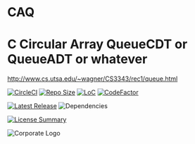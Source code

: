 # CAQ
C Circular Array QueueCDT or QueueADT or whatever
==========
<http://www.cs.utsa.edu/~wagner/CS3343/rec1/queue.html>

[![CircleCI](https://img.shields.io/circleci/build/github/InnovAnon-Inc/CAQ?color=%23FF1100&logo=InnovAnon%2C%20Inc.&logoColor=%23FF1133&style=plastic)](https://circleci.com/gh/InnovAnon-Inc/CAQ)
[![Repo Size](https://img.shields.io/github/repo-size/InnovAnon-Inc/CAQ?color=%23FF1100&logo=InnovAnon%2C%20Inc.&logoColor=%23FF1133&style=plastic)](https://github.com/InnovAnon-Inc/CAQ)
[![LoC](https://tokei.rs/b1/github/InnovAnon-Inc/CAQ?category=code)](https://github.com/InnovAnon-Inc/CAQ)
[![CodeFactor](https://www.codefactor.io/repository/github/InnovAnon-Inc/CAQ/badge)](https://www.codefactor.io/repository/github/InnovAnon-Inc/CAQ)

[![Latest Release](https://img.shields.io/github/commits-since/InnovAnon-Inc/CAQ/latest?color=%23FF1100&include_prereleases&logo=InnovAnon%2C%20Inc.&logoColor=%23FF1133&style=plastic)](https://github.com/InnovAnon-Inc/CAQ/releases/latest)
![Dependencies](https://img.shields.io/librariesio/github/InnovAnon-Inc/CAQ?color=%23FF1100&style=plastic)

[![License Summary](https://img.shields.io/github/license/InnovAnon-Inc/CAQ?color=%23FF1100&label=Free%20Code%20for%20a%20Free%20World%21&logo=InnovAnon%2C%20Inc.&logoColor=%23FF1133&style=plastic)](https://tldrlegal.com/license/unlicense#summary)

![Corporate Logo](https://i.imgur.com/UD8y4Is.gif)

